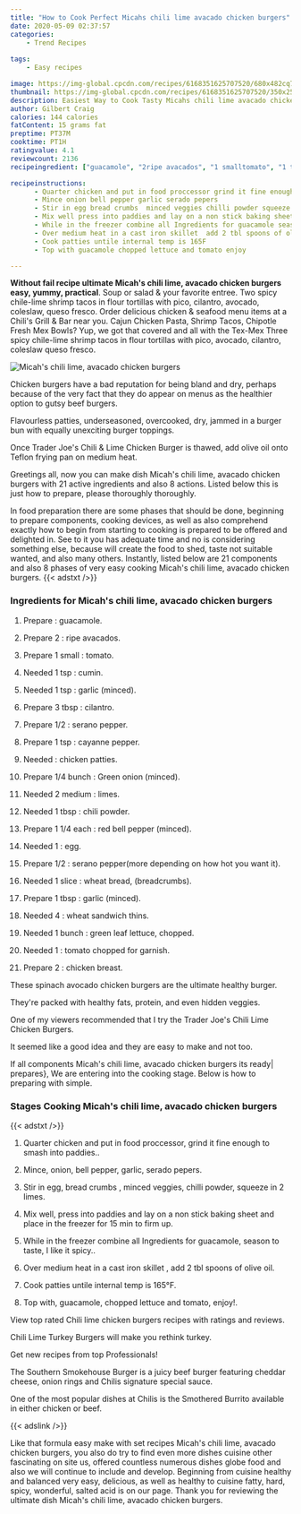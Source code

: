 ```yaml
---
title: "How to Cook Perfect Micahs chili lime avacado chicken burgers"
date: 2020-05-09 02:37:57
categories:
    - Trend Recipes
    
tags:
    - Easy recipes

image: https://img-global.cpcdn.com/recipes/6168351625707520/680x482cq70/micahs-chili-lime-avacado-chicken-burgers-recipe-main-photo.jpg
thumbnail: https://img-global.cpcdn.com/recipes/6168351625707520/350x250cq70/micahs-chili-lime-avacado-chicken-burgers-recipe-main-photo.jpg
description: Easiest Way to Cook Tasty Micahs chili lime avacado chicken burgers with 21 ingredients and 8 stages of easy cooking.
author: Gilbert Craig
calories: 144 calories
fatContent: 15 grams fat
preptime: PT37M
cooktime: PT1H
ratingvalue: 4.1
reviewcount: 2136
recipeingredient: ["guacamole", "2ripe avacados", "1 smalltomato", "1 tspcumin", "1 tspgarlic minced", "3 tbspcilantro", "1/2serano pepper", "1 tspcayanne pepper", "chicken patties", "1/4 bunchGreen onion minced", "2 mediumlimes", "1 tbspchili powder", "1 1/4 eachred bell pepper minced", "1egg", "1/2serano peppermore depending on how hot you want it", "1 slicewheat bread breadcrumbs", "1 tbspgarlic minced", "4wheat sandwich thins", "1 bunchgreen leaf lettuce chopped", "1tomato chopped for garnish", "2chicken breast"]

recipeinstructions: 
      - Quarter chicken and put in food proccessor grind it fine enough to smash into paddies 
      - Mince onion bell pepper garlic serado pepers 
      - Stir in egg bread crumbs  minced veggies chilli powder squeeze in 2  limes 
      - Mix well press into paddies and lay on a non stick baking sheet and place in the freezer for 15 min to firm up 
      - While in the freezer combine all Ingredients for guacamole season to taste I like it spicy 
      - Over medium heat in a cast iron skillet  add 2 tbl spoons of olive oil 
      - Cook patties untile internal temp is 165F 
      - Top with guacamole chopped lettuce and tomato enjoy

---
```




**Without fail recipe ultimate Micah&#39;s chili lime, avacado chicken burgers easy, yummy, practical**. Soup or salad &amp; your favorite entree. Two spicy chile-lime shrimp tacos in flour tortillas with pico, cilantro, avocado, coleslaw, queso fresco. Order delicious chicken &amp; seafood menu items at a Chili&#39;s Grill &amp; Bar near you. Cajun Chicken Pasta, Shrimp Tacos, Chipotle Fresh Mex Bowls? Yup, we got that covered and all with the Tex-Mex Three spicy chile-lime shrimp tacos in flour tortillas with pico, avocado, cilantro, coleslaw queso fresco.


![Micah&#39;s chili lime, avacado chicken burgers](https://img-global.cpcdn.com/recipes/6168351625707520/680x482cq70/micahs-chili-lime-avacado-chicken-burgers-recipe-main-photo.jpg "Micah&#39;s chili lime, avacado chicken burgers")



Chicken burgers have a bad reputation for being bland and dry, perhaps because of the very fact that they do appear on menus as the healthier option to gutsy beef burgers.

Flavourless patties, underseasoned, overcooked, dry, jammed in a burger bun with equally unexciting burger toppings.

Once Trader Joe&#39;s Chili &amp; Lime Chicken Burger is thawed, add olive oil onto Teflon frying pan on medium heat.


Greetings all, now you can make dish Micah&#39;s chili lime, avacado chicken burgers with 21 active ingredients and also 8 actions. Listed below this is just how to prepare, please thoroughly thoroughly.

In food preparation there are some phases that should be done, beginning to prepare components, cooking devices, as well as also comprehend exactly how to begin from starting to cooking is prepared to be offered and delighted in. See to it you has adequate time and no is considering something else, because will create the food to shed, taste not suitable wanted, and also many others. Instantly, listed below are 21 components and also 8 phases of very easy cooking Micah&#39;s chili lime, avacado chicken burgers.
{{< adstxt />}}

### Ingredients for Micah&#39;s chili lime, avacado chicken burgers


1. Prepare  : guacamole.

1. Prepare 2 : ripe avacados.

1. Prepare 1 small : tomato.

1. Needed 1 tsp : cumin.

1. Needed 1 tsp : garlic (minced).

1. Prepare 3 tbsp : cilantro.

1. Prepare 1/2 : serano pepper.

1. Prepare 1 tsp : cayanne pepper.

1. Needed  : chicken patties.

1. Prepare 1/4 bunch : Green onion (minced).

1. Needed 2 medium : limes.

1. Needed 1 tbsp : chili powder.

1. Prepare 1 1/4 each : red bell pepper (minced).

1. Needed 1 : egg.

1. Prepare 1/2 : serano pepper(more depending on how hot you want it).

1. Needed 1 slice : wheat bread, (breadcrumbs).

1. Prepare 1 tbsp : garlic (minced).

1. Needed 4 : wheat sandwich thins.

1. Needed 1 bunch : green leaf lettuce, chopped.

1. Needed 1 : tomato chopped for garnish.

1. Prepare 2 : chicken breast.


These spinach avocado chicken burgers are the ultimate healthy burger.

They&#39;re packed with healthy fats, protein, and even hidden veggies.

One of my viewers recommended that I try the Trader Joe&#39;s Chili Lime Chicken Burgers.

It seemed like a good idea and they are easy to make and not too.


If all components Micah&#39;s chili lime, avacado chicken burgers its ready| prepares}, We are entering into the cooking stage. Below is how to preparing with simple.

### Stages Cooking Micah&#39;s chili lime, avacado chicken burgers

{{< adstxt />}}


1. Quarter chicken and put in food proccessor, grind it fine enough to smash into paddies..



1. Mince, onion, bell pepper, garlic, serado pepers.



1. Stir in egg, bread crumbs , minced veggies, chilli powder, squeeze in 2  limes.



1. Mix well, press into paddies and lay on a non stick baking sheet and place in the freezer for 15 min to firm up.



1. While in the freezer combine all Ingredients for guacamole, season to taste, I like it spicy..



1. Over medium heat in a cast iron skillet , add 2 tbl spoons of olive oil.



1. Cook patties untile internal temp is 165°F.



1. Top with, guacamole, chopped lettuce and tomato, enjoy!.




View top rated Chili lime chicken burgers recipes with ratings and reviews.

Chili Lime Turkey Burgers will make you rethink turkey.

Get new recipes from top Professionals!

The Southern Smokehouse Burger is a juicy beef burger featuring cheddar cheese, onion rings and Chilis signature special sauce.

One of the most popular dishes at Chilis is the Smothered Burrito available in either chicken or beef.


{{< adslink />}}

Like that formula easy make with set recipes Micah&#39;s chili lime, avacado chicken burgers, you also do try to find even more dishes cuisine other fascinating on site us, offered countless numerous dishes globe food and also we will continue to include and develop. Beginning from cuisine healthy and balanced very easy, delicious, as well as healthy to cuisine fatty, hard, spicy, wonderful, salted acid is on our page. Thank you for reviewing the ultimate dish Micah&#39;s chili lime, avacado chicken burgers.
